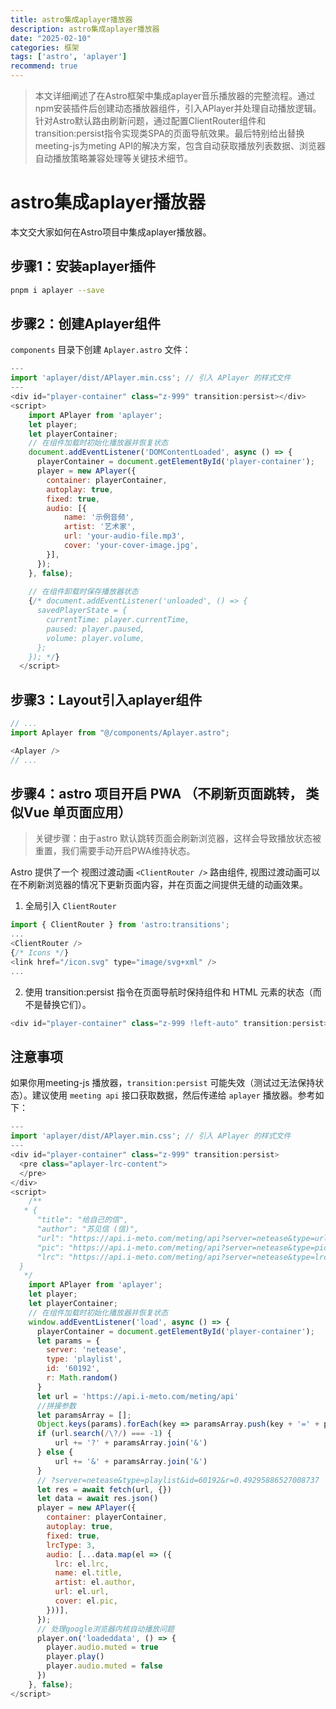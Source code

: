 ```yaml
---
title: astro集成aplayer播放器
description: astro集成aplayer播放器
date: "2025-02-10"
categories: 框架
tags: ['astro', 'aplayer']
recommend: true
---
```

> 本文详细阐述了在Astro框架中集成aplayer音乐播放器的完整流程。通过npm安装插件后创建动态播放器组件，引入APlayer并处理自动播放逻辑。针对Astro默认路由刷新问题，通过配置ClientRouter组件和transition:persist指令实现类SPA的页面导航效果。最后特别给出替换meeting-js为meting API的解决方案，包含自动获取播放列表数据、浏览器自动播放策略兼容处理等关键技术细节。

# astro集成aplayer播放器

本文交大家如何在Astro项目中集成aplayer播放器。

## 步骤1：安装aplayer插件
```bash
pnpm i aplayer --save
```

## 步骤2：创建Aplayer组件

`components` 目录下创建 `Aplayer.astro` 文件：

```js title='Aplayer.astro'
---
import 'aplayer/dist/APlayer.min.css'; // 引入 APlayer 的样式文件
---
<div id="player-container" class="z-999" transition:persist></div>
<script>
    import APlayer from 'aplayer';
    let player;
    let playerContainer;
    // 在组件加载时初始化播放器并恢复状态
    document.addEventListener('DOMContentLoaded', async () => {
      playerContainer = document.getElementById('player-container');
      player = new APlayer({
        container: playerContainer,
        autoplay: true,
        fixed: true,
        audio: [{
            name: '示例音频',
            artist: '艺术家',
            url: 'your-audio-file.mp3',
            cover: 'your-cover-image.jpg',
        }],
      });
    }, false);
  
    // 在组件卸载时保存播放器状态
    {/* document.addEventListener('unloaded', () => {
      savedPlayerState = {
        currentTime: player.currentTime,
        paused: player.paused,
        volume: player.volume,
      };
    }); */}
  </script>
```
## 步骤3：Layout引入aplayer组件

```js title='layouts/Layout.astro'
// ...
import Aplayer from "@/components/Aplayer.astro";

<Aplayer />
// ...
```

## 步骤4：astro 项目开启 PWA （不刷新页面跳转， 类似Vue 单页面应用）
>关键步骤：由于astro 默认跳转页面会刷新浏览器，这样会导致播放状态被重置，我们需要手动开启PWA维持状态。

Astro 提供了一个  视图过渡动画 `<ClientRouter />` 路由组件, 视图过渡动画可以在不刷新浏览器的情况下更新页面内容，并在页面之间提供无缝的动画效果。

1. 全局引入 `ClientRouter`

```js title='src/layouts/Header.astro'
import { ClientRouter } from 'astro:transitions';
...
<ClientRouter />
{/* Icons */}
<link href="/icon.svg" type="image/svg+xml" />
...
```
2. 使用 transition:persist 指令在页面导航时保持组件和 HTML 元素的状态（而不是替换它们）。

```js title='src/components/APlayer.astro'
<div id="player-container" class="z-999 !left-auto" transition:persist></div>
```

## 注意事项

如果你用meeting-js 播放器，`transition:persist` 可能失效（测试过无法保持状态）。建议使用 `meeting api` 接口获取数据，然后传递给 `aplayer` 播放器。参考如下：
```js title='aplayer.astro'
---
import 'aplayer/dist/APlayer.min.css'; // 引入 APlayer 的样式文件
---
<div id="player-container" class="z-999" transition:persist>
  <pre class="aplayer-lrc-content">
  </pre>
</div>
<script>
    /**
   * {
      "title": "给自己的信",
      "author": "苏见信 (信)",
      "url": "https://api.i-meto.com/meting/api?server=netease&type=url&id=22854031&auth=3f09ae2cfed515c1ff494bb67558c22f724f1bcc",
      "pic": "https://api.i-meto.com/meting/api?server=netease&type=pic&id=109951164092166041&auth=3f008fc744fe34cee424d02ace9c1aa03a52c990",
      "lrc": "https://api.i-meto.com/meting/api?server=netease&type=lrc&id=22854031&auth=8faf0360b5c4e8d24891bef58886f8b0e4a5ae50"
  }
   */
    import APlayer from 'aplayer';
    let player;
    let playerContainer;
    // 在组件加载时初始化播放器并恢复状态
    window.addEventListener('load', async () => {
      playerContainer = document.getElementById('player-container');
      let params = {
        server: 'netease',
        type: 'playlist',
        id: '60192',
        r: Math.random()
      }
      let url = 'https://api.i-meto.com/meting/api'
      //拼接参数  
      let paramsArray = [];
      Object.keys(params).forEach(key => paramsArray.push(key + '=' + params[key]))  
      if (url.search(/\?/) === -1) {
          url += '?' + paramsArray.join('&')  
      } else {
          url += '&' + paramsArray.join('&')
      }
      // ?server=netease&type=playlist&id=60192&r=0.49295886527008737
      let res = await fetch(url, {})
      let data = await res.json()
      player = new APlayer({
        container: playerContainer,
        autoplay: true,
        fixed: true,
        lrcType: 3,
        audio: [...data.map(el => ({
          lrc: el.lrc,
          name: el.title,
          artist: el.author,
          url: el.url,
          cover: el.pic,
        }))],
      });
      // 处理google浏览器内核自动播放问题
      player.on('loadeddata', () => {
        player.audio.muted = true
        player.play()
        player.audio.muted = false
      })
    }, false);
</script>
```